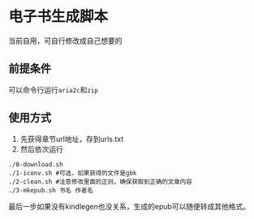 # 电子书生成脚本

当前自用，可自行修改成自己想要的

## 前提条件
可以命令行运行`aria2c`和`zip`

## 使用方式
1. 先获得章节url地址，存到urls.txt
2. 然后依次运行
```shell
./0-download.sh
./1-iconv.sh #可选，如果获得的文件是gbk
./2-clean.sh #注意修改里面的正则，确保获取到正确的文章内容
./3-mkepub.sh 书名 作者名
```

最后一步如果没有kindlegen也没关系，生成的epub可以随便转成其他格式。